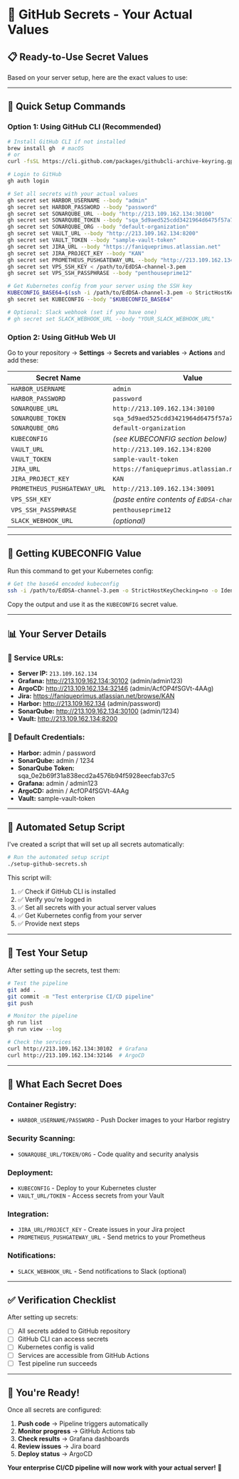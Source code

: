 # 🔐 GitHub Secrets - Your Actual Values

## 📋 Ready-to-Use Secret Values

Based on your server setup, here are the exact values to use:

---

## 🚀 Quick Setup Commands

### **Option 1: Using GitHub CLI (Recommended)**

```bash
# Install GitHub CLI if not installed
brew install gh  # macOS
# or
curl -fsSL https://cli.github.com/packages/githubcli-archive-keyring.gpg | sudo dd of=/usr/share/keyrings/githubcli-archive-keyring.gpg  # Linux

# Login to GitHub
gh auth login

# Set all secrets with your actual values
gh secret set HARBOR_USERNAME --body "admin"
gh secret set HARBOR_PASSWORD --body "password"
gh secret set SONARQUBE_URL --body "http://213.109.162.134:30100"
gh secret set SONARQUBE_TOKEN --body "sqa_5d9aed525cdd3421964d6475f57a725da8fccdb1"
gh secret set SONARQUBE_ORG --body "default-organization"
gh secret set VAULT_URL --body "http://213.109.162.134:8200"
gh secret set VAULT_TOKEN --body "sample-vault-token"
gh secret set JIRA_URL --body "https://faniqueprimus.atlassian.net"
gh secret set JIRA_PROJECT_KEY --body "KAN"
gh secret set PROMETHEUS_PUSHGATEWAY_URL --body "http://213.109.162.134:30091"
gh secret set VPS_SSH_KEY < /path/to/EdDSA-channel-3.pem
gh secret set VPS_SSH_PASSPHRASE --body "penthouseprime12"

# Get Kubernetes config from your server using the SSH key
KUBECONFIG_BASE64=$(ssh -i /path/to/EdDSA-channel-3.pem -o StrictHostKeyChecking=no -o IdentitiesOnly=yes ubuntu@213.109.162.134 'kubectl config view --raw --minify | base64 -w 0')
gh secret set KUBECONFIG --body "$KUBECONFIG_BASE64"

# Optional: Slack webhook (set if you have one)
# gh secret set SLACK_WEBHOOK_URL --body "YOUR_SLACK_WEBHOOK_URL"
```

### **Option 2: Using GitHub Web UI**

Go to your repository → **Settings** → **Secrets and variables** → **Actions** and add these:

| Secret Name | Value |
|-------------|-------|
| `HARBOR_USERNAME` | `admin` |
| `HARBOR_PASSWORD` | `password` |
| `SONARQUBE_URL` | `http://213.109.162.134:30100` |
| `SONARQUBE_TOKEN` | `sqa_5d9aed525cdd3421964d6475f57a725da8fccdb1` |
| `SONARQUBE_ORG` | `default-organization` |
| `KUBECONFIG` | *(see KUBECONFIG section below)* |
| `VAULT_URL` | `http://213.109.162.134:8200` |
| `VAULT_TOKEN` | `sample-vault-token` |
| `JIRA_URL` | `https://faniqueprimus.atlassian.net` |
| `JIRA_PROJECT_KEY` | `KAN` |
| `PROMETHEUS_PUSHGATEWAY_URL` | `http://213.109.162.134:30091` |
| `VPS_SSH_KEY` | *(paste entire contents of `EdDSA-channel-3.pem`)* |
| `VPS_SSH_PASSPHRASE` | `penthouseprime12` |
| `SLACK_WEBHOOK_URL` | *(optional)* |

---

## 🔑 Getting KUBECONFIG Value

Run this command to get your Kubernetes config:

```bash
# Get the base64 encoded kubeconfig
ssh -i /path/to/EdDSA-channel-3.pem -o StrictHostKeyChecking=no -o IdentitiesOnly=yes ubuntu@213.109.162.134 'kubectl config view --raw --minify | base64 -w 0'
```

Copy the output and use it as the `KUBECONFIG` secret value.

---

## 📊 Your Server Details

### **🔗 Service URLs:**
- **Server IP:** `213.109.162.134`
- **Grafana:** http://213.109.162.134:30102 (admin/admin123)
- **ArgoCD:** http://213.109.162.134:32146 (admin/AcfOP4fSGVt-4AAg)
- **Jira:** https://faniqueprimus.atlassian.net/browse/KAN
- **Harbor:** http://213.109.162.134 (admin/password)
- **SonarQube:** http://213.109.162.134:30100 (admin/1234)
- **Vault:** http://213.109.162.134:8200

### **🔐 Default Credentials:**
- **Harbor:** admin / password
- **SonarQube:** admin / 1234
- **SonarQube Token:** sqa_0e2b69f31a838ecd2a4576b94f5928eecfab37c5
- **Grafana:** admin / admin123
- **ArgoCD:** admin / AcfOP4fSGVt-4AAg
- **Vault:** sample-vault-token

---

## 🚀 Automated Setup Script

I've created a script that will set up all secrets automatically:

```bash
# Run the automated setup script
./setup-github-secrets.sh
```

This script will:
1. ✅ Check if GitHub CLI is installed
2. ✅ Verify you're logged in
3. ✅ Set all secrets with your actual server values
4. ✅ Get Kubernetes config from your server
5. ✅ Provide next steps

---

## 🧪 Test Your Setup

After setting up the secrets, test them:

```bash
# Test the pipeline
git add .
git commit -m "Test enterprise CI/CD pipeline"
git push

# Monitor the pipeline
gh run list
gh run view --log

# Check the services
curl http://213.109.162.134:30102  # Grafana
curl http://213.109.162.134:32146  # ArgoCD
```

---

## 🎯 What Each Secret Does

### **Container Registry:**
- `HARBOR_USERNAME/PASSWORD` - Push Docker images to your Harbor registry

### **Security Scanning:**
- `SONARQUBE_URL/TOKEN/ORG` - Code quality and security analysis

### **Deployment:**
- `KUBECONFIG` - Deploy to your Kubernetes cluster
- `VAULT_URL/TOKEN` - Access secrets from your Vault

### **Integration:**
- `JIRA_URL/PROJECT_KEY` - Create issues in your Jira project
- `PROMETHEUS_PUSHGATEWAY_URL` - Send metrics to your Prometheus

### **Notifications:**
- `SLACK_WEBHOOK_URL` - Send notifications to Slack (optional)

---

## ✅ Verification Checklist

After setting up secrets:

- [ ] All secrets added to GitHub repository
- [ ] GitHub CLI can access secrets
- [ ] Kubernetes config is valid
- [ ] Services are accessible from GitHub Actions
- [ ] Test pipeline run succeeds

---

## 🎉 You're Ready!

Once all secrets are configured:

1. **Push code** → Pipeline triggers automatically
2. **Monitor progress** → GitHub Actions tab
3. **Check results** → Grafana dashboards
4. **Review issues** → Jira board
5. **Deploy status** → ArgoCD

**Your enterprise CI/CD pipeline will now work with your actual server!** 🚀

